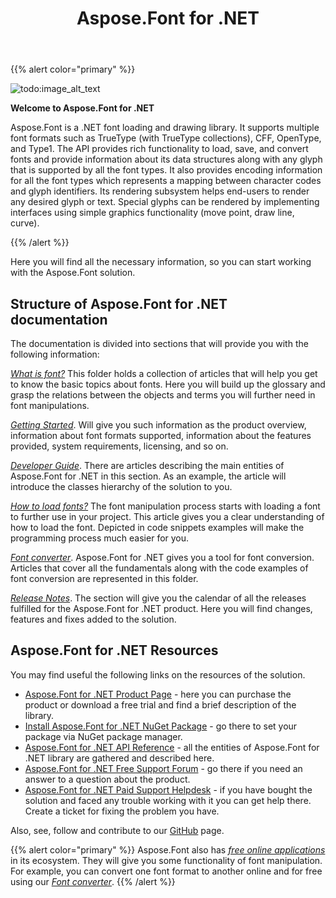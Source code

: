 ﻿---
title: Aspose.Font for .NET
type: docs
weight: 10
url: /net/
is_root: true
keywords: net library, manipulate fonts net, download fonts net, convert fonts net.
description: Aspose.Font for .NET is a comprehensive API for the developers, thinking about programming on font styles, fancy fonts and lettering styles. It allows you to load, save, convert or manipulate fonts of different font formats. The documentation provides you with all the necessary information you will need in the process of working with fonts.
---

{{% alert color="primary" %}}

![todo:image_alt_text](home_1.png)

**Welcome to Aspose.Font for .NET**

Aspose.Font is a .NET font loading and drawing library. It supports multiple font formats such as TrueType (with TrueType collections), CFF, OpenType, and Type1. The API provides rich functionality to load, save, and convert fonts and provide information about its data structures along with any glyph that is supported by all the font types. It also provides encoding information for all the font types which represents a mapping between character codes and glyph identifiers. Its rendering subsystem helps end-users to render any desired glyph or text. Special glyphs can be rendered by implementing interfaces using simple graphics functionality (move point, draw line, curve).

{{% /alert %}}

Here you will find all the necessary information, so you can start working with the Aspose.Font solution. 

## **Structure of Aspose.Font for .NET documentation** ##

The documentation is divided into sections that will provide you with the following information:

[*What is font?*](https://docs.aspose.com/font/net/what-is-font/) This folder holds a collection of articles that will help you get to know the basic topics about fonts. Here you will build up the glossary and grasp the relations between the objects and terms you will further need in font manipulations.

[*Getting Started*](https://docs.aspose.com/font/net/getting-started/). Will give you such information as the product overview, information about font formats supported, information about the features provided, system requirements, licensing, and so on.

[*Developer Guide*](https://docs.aspose.com/font/net/developer-guide/). There are articles describing the main entities of Aspose.Font for .NET in this section. As an example, the article will introduce the classes hierarchy of the solution to you.

[*How to load fonts?*](https://docs.aspose.com/font/net/how-to-load-fonts/) The font manipulation process starts with loading a font to further use in your project. This article gives you a clear understanding of how to load the font. Depicted in code snippets examples will make the programming process much easier for you.

[*Font converter*](https://docs.aspose.com/font/net/convert/). Aspose.Font for .NET gives you a tool for font conversion. Articles that cover all the fundamentals along with the code examples of font conversion are represented in this folder.


[*Release Notes*](https://docs.aspose.com/font/net/release-notes/). The section will give you the calendar of all the releases fulfilled for the Aspose.Font for .NET product. Here you will find changes, features and fixes added to the solution.

## **Aspose.Font for .NET Resources**
You may find useful the following links on the resources of the solution. 

 
- [Aspose.Font for .NET Product Page](https://products.aspose.com/font/net/) - here you can purchase the product or download a free trial and find a brief description of the library.
- [Install Aspose.Font for .NET NuGet Package](https://www.nuget.org/packages/Aspose.Font/) - go there to set your package via NuGet package manager.
- [Aspose.Font for .NET API Reference](https://apireference.aspose.com/font/net)  - all the entities of Aspose.Font for .NET library are gathered and described here.
- [Aspose.Font for .NET Free Support Forum](https://forum.aspose.com/c/font/41) - go there if you need an answer to a question about the product. 
- [Aspose.Font for .NET Paid Support Helpdesk](https://helpdesk.aspose.com/) - if you have bought the solution and faced any trouble working with it you can get help there. Create a ticket for fixing the problem you have.

Also, see, follow and contribute to our [GitHub](https://github.com/aspose-font/Aspose.Font-Documentation) page.

{{% alert color="primary" %}}
Aspose.Font also has [*free online applications*](https://products.aspose.app/font) in its ecosystem. They will give you some functionality of font manipulation. For example, you can convert one font format to another online and for free using our [*Font converter*](https://products.aspose.app/font/conversion).
{{% /alert %}}
